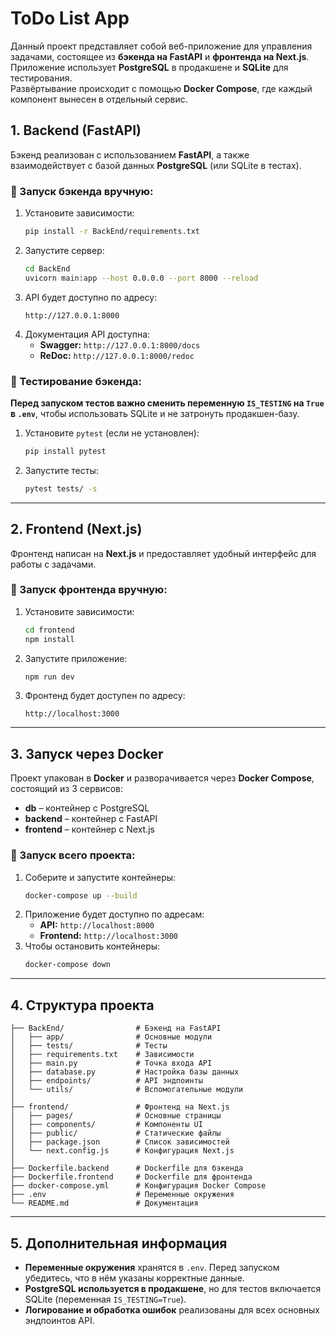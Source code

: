 
# ToDo List App

Данный проект представляет собой веб-приложение для управления задачами, состоящее из **бэкенда на FastAPI** и **фронтенда на Next.js**. Приложение использует **PostgreSQL** в продакшене и **SQLite** для тестирования.  
Развёртывание происходит с помощью **Docker Compose**, где каждый компонент вынесен в отдельный сервис.

## 1. Backend (FastAPI)
Бэкенд реализован с использованием **FastAPI**, а также взаимодействует с базой данных **PostgreSQL** (или SQLite в тестах).

### 📌 Запуск бэкенда вручную:
1. Установите зависимости:
   ```bash
   pip install -r BackEnd/requirements.txt
   ```
2. Запустите сервер:
   ```bash
   cd BackEnd
   uvicorn main:app --host 0.0.0.0 --port 8000 --reload
   ```
3. API будет доступно по адресу:  
   ```
   http://127.0.0.1:8000
   ```
4. Документация API доступна:
   - **Swagger:** `http://127.0.0.1:8000/docs`
   - **ReDoc:** `http://127.0.0.1:8000/redoc`

### 📌 Тестирование бэкенда:
**Перед запуском тестов важно сменить переменную `IS_TESTING` на `True` в `.env`**, чтобы использовать SQLite и не затронуть продакшен-базу.  
1. Установите `pytest` (если не установлен):
   ```bash
   pip install pytest
   ```
2. Запустите тесты:
   ```bash
   pytest tests/ -s
   ```

---

## 2. Frontend (Next.js)
Фронтенд написан на **Next.js** и предоставляет удобный интерфейс для работы с задачами.

### 📌 Запуск фронтенда вручную:
1. Установите зависимости:
   ```bash
   cd frontend
   npm install
   ```
2. Запустите приложение:
   ```bash
   npm run dev
   ```
3. Фронтенд будет доступен по адресу:
   ```
   http://localhost:3000
   ```

---

## 3. Запуск через Docker
Проект упакован в **Docker** и разворачивается через **Docker Compose**, состоящий из 3 сервисов:
- **db** – контейнер с PostgreSQL
- **backend** – контейнер с FastAPI
- **frontend** – контейнер с Next.js

### 📌 Запуск всего проекта:
1. Соберите и запустите контейнеры:
   ```bash
   docker-compose up --build
   ```
2. Приложение будет доступно по адресам:
   - **API:** `http://localhost:8000`
   - **Frontend:** `http://localhost:3000`
3. Чтобы остановить контейнеры:
   ```bash
   docker-compose down
   ```

---

## 4. Структура проекта
```
├── BackEnd/                # Бэкенд на FastAPI
│   ├── app/                # Основные модули
│   ├── tests/              # Тесты
│   ├── requirements.txt    # Зависимости
│   ├── main.py             # Точка входа API
│   ├── database.py         # Настройка базы данных
│   ├── endpoints/          # API эндпоинты
│   └── utils/              # Вспомогательные модули
│
├── frontend/               # Фронтенд на Next.js
│   ├── pages/              # Основные страницы
│   ├── components/         # Компоненты UI
│   ├── public/             # Статические файлы
│   ├── package.json        # Список зависимостей
│   └── next.config.js      # Конфигурация Next.js
│
├── Dockerfile.backend      # Dockerfile для бэкенда
├── Dockerfile.frontend     # Dockerfile для фронтенда
├── docker-compose.yml      # Конфигурация Docker Compose
├── .env                    # Переменные окружения
└── README.md               # Документация
```

---

## 5. Дополнительная информация
- **Переменные окружения** хранятся в `.env`. Перед запуском убедитесь, что в нём указаны корректные данные.
- **PostgreSQL используется в продакшене**, но для тестов включается SQLite (переменная `IS_TESTING=True`).
- **Логирование и обработка ошибок** реализованы для всех основных эндпоинтов API.
